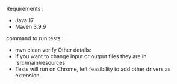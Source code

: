 Requirements : 
* Java 17
* Maven 3.9.9

command to run tests :
* mvn clean verify
Other details:
* if you want to change input or output files they are in 'src/main/resources'
* Tests will run on Chrome, left feasibility to add other drivers as extension.